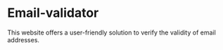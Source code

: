 # Email-validator
This website offers a user-friendly solution to verify the validity of email addresses. 
